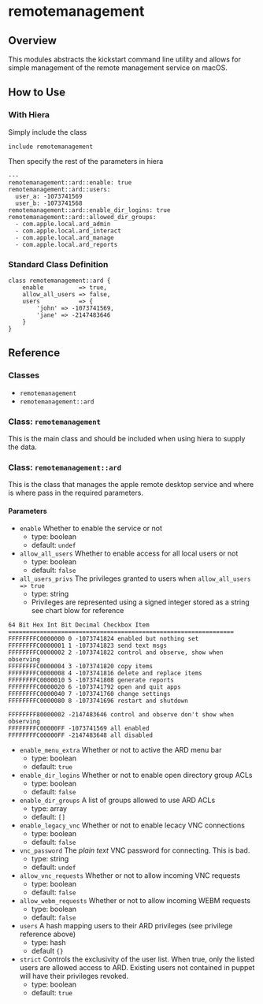 # remotemanagement

## Overview

This modules abstracts the kickstart command line utility and allows for simple management of the remote management service on macOS.

## How to Use

### With Hiera

Simply include the class
```
include remotemanagement
```

Then specify the rest of the parameters in hiera
```
---
remotemanagement::ard::enable: true
remotemanagement::ard::users:
  user_a: -1073741569
  user_b: -1073741568
remotemanagement::ard::enable_dir_logins: true
remotemanagement::ard::allowed_dir_groups:
  - com.apple.local.ard_admin
  - com.apple.local.ard_interact
  - com.apple.local.ard_manage
  - com.apple.local.ard_reports
```

### Standard Class Definition

```
class remotemanagement::ard {
    enable          => true,
    allow_all_users => false,
    users           => {
        'john' => -1073741569,
        'jane' => -2147483646
    }
}
```

## Reference

### Classes
* `remotemanagement`
* `remotemanagement::ard`

### Class: `remotemanagement`
This is the main class and should be included when using hiera to supply the data.

### Class: `remotemanagement::ard`
This is the class that manages the apple remote desktop service and where is where pass in the required parameters.

#### Parameters
* `enable` Whether to enable the service or not
    - type: boolean
    - default: `undef`
* `allow_all_users` Whether to enable access for all local users or not
    - type: boolean
    - default: `false`
* `all_users_privs` The privileges granted to users when `allow_all_users => true`
    - type: string
    - Privileges are represented using a signed integer stored as a string see chart blow for reference
```
64 Bit Hex Int Bit Decimal Checkbox Item
================================================================
FFFFFFFFC0000000 0 -1073741824 enabled but nothing set
FFFFFFFFC0000001 1 -1073741823 send text msgs
FFFFFFFFC0000002 2 -1073741822 control and observe, show when observing
FFFFFFFFC0000004 3 -1073741820 copy items
FFFFFFFFC0000008 4 -1073741816 delete and replace items
FFFFFFFFC0000010 5 -1073741808 generate reports
FFFFFFFFC0000020 6 -1073741792 open and quit apps
FFFFFFFFC0000040 7 -1073741760 change settings
FFFFFFFFC0000080 8 -1073741696 restart and shutdown

FFFFFFFF80000002 -2147483646 control and observe don't show when observing
FFFFFFFFC00000FF -1073741569 all enabled
FFFFFFFFC00000FF -2147483648 all disabled
```
* `enable_menu_extra` Whether or not to active the ARD menu bar 
    - type: boolean
    - default: `true`
* `enable_dir_logins` Whether or not to enable open directory group ACLs
    - type: boolean
    - default: `false`
* `enable_dir_groups` A list of groups allowed to use ARD ACLs
    - type: array
    - default: `[]`
* `enable_legacy_vnc` Whether or not to enable lecacy VNC connections
    - type: boolean
    - default: `false`
* `vnc_password` The *plain text* VNC password for connecting. This is bad.
    - type: string
    - default: `undef`
* `allow_vnc_requests` Whether or not to allow incoming VNC requests
    - type: boolean
    - default: `false`
* `allow_webm_requests` Whether or not to allow incoming WEBM requests
    - type: boolean
    - default: `false`
* `users` A hash mapping users to their ARD privileges (see privilege reference above)
    - type: hash
    - default `{}`
* `strict` Controls the exclusivity of the user list. When true, only the listed users are allowed access to ARD. Existing users not contained in puppet will have their privileges revoked.
    - type: boolean
    - default: `true`
